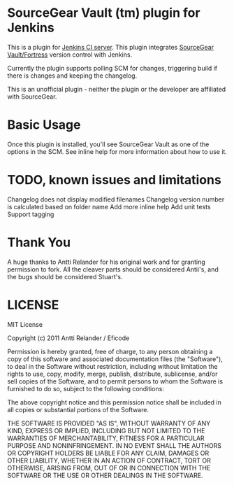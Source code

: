 SourceGear Vault (tm) plugin for Jenkins
====================

This is a plugin for [Jenkins CI server](http://jenkins-ci.org/). This plugin integrates [SourceGear Vault/Fortress](http://www.sourcegear.com/) version control with Jenkins.

Currently the plugin supports polling SCM for changes, triggering build if there is changes and keeping the changelog.

This is an unofficial plugin - neither the plugin or the developer are affiliated with SourceGear.

Basic Usage
===========

Once this plugin is installed, you'll see SourceGear Vault as one of the options in the SCM. See inline help for more information about how to use it.

TODO, known issues and limitations
==================================

Changelog does not display modified filenames
Changelog version number is calculated based on folder name
Add more inline help
Add unit tests
Support tagging

Thank You
=========
A huge thanks to Antti Relander for his original work and for granting permission to fork. All the cleaver parts should be considered Antii's, and the bugs should be considered Stuart's.


LICENSE
=======

MIT License

Copyright (c) 2011 Antti Relander / Eficode

Permission is hereby granted, free of charge, to any person obtaining a copy of this software and associated documentation files (the "Software"), to deal in the Software without restriction, including without limitation the rights to use, copy, modify, merge, publish, distribute, sublicense, and/or sell copies of the Software, and to permit persons to whom the Software is furnished to do so, subject to the following conditions:

The above copyright notice and this permission notice shall be included in all copies or substantial portions of the Software.

THE SOFTWARE IS PROVIDED "AS IS", WITHOUT WARRANTY OF ANY KIND, EXPRESS OR IMPLIED, INCLUDING BUT NOT LIMITED TO THE WARRANTIES OF MERCHANTABILITY, FITNESS FOR A PARTICULAR PURPOSE AND NONINFRINGEMENT. IN NO EVENT SHALL THE AUTHORS OR COPYRIGHT HOLDERS BE LIABLE FOR ANY CLAIM, DAMAGES OR OTHER LIABILITY, WHETHER IN AN ACTION OF CONTRACT, TORT OR OTHERWISE, ARISING FROM, OUT OF OR IN CONNECTION WITH THE SOFTWARE OR THE USE OR OTHER DEALINGS IN THE SOFTWARE.



